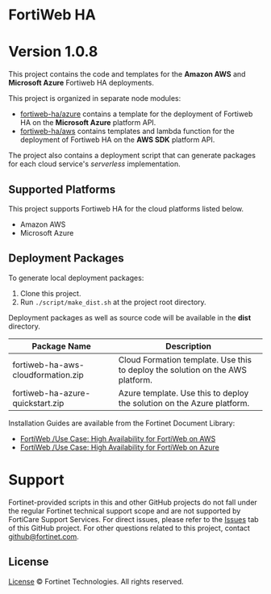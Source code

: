 # FortiWeb HA
# Version 1.0.8
This project contains the code and templates for the **Amazon AWS** and **Microsoft Azure** Fortiweb HA deployments.

This project is organized in separate node modules:
* [fortiweb-ha/azure](azure) contains a template for the deployment of Fortiweb HA on the **Microsoft Azure** platform API.
* [fortiweb-ha/aws](aws) contains templates and lambda function for the deployment of Fortiweb HA on the **AWS SDK** platform API.

The project also contains a deployment script that can generate packages for each cloud service's *serverless* implementation.

## Supported Platforms
This project supports Fortiweb HA for the cloud platforms listed below.
  * Amazon AWS
  * Microsoft Azure

## Deployment Packages
To generate local deployment packages:

  1. Clone this project.
  2. Run `./script/make_dist.sh` at the project root directory.

Deployment packages as well as source code will be available in the **dist** directory.

| Package Name | Description |
| ------ | ------ |
| fortiweb-ha-aws-cloudformation.zip | Cloud Formation template. Use this to deploy the solution on the AWS platform.|
| fortiweb-ha-azure-quickstart.zip | Azure template. Use this to deploy the solution on the Azure platform.|

Installation Guides are available from the Fortinet Document Library:
  * [ FortiWeb /Use Case: High Availability for FortiWeb on AWS](https://docs.fortinet.com/vm/aws/fortiweb)
  * [ FortiWeb /Use Case: High Availability for FortiWeb on Azure](https://docs.fortinet.com/vm/azure/fortiweb)

# Support
Fortinet-provided scripts in this and other GitHub projects do not fall under the regular Fortinet technical support scope and are not supported by FortiCare Support Services.
For direct issues, please refer to the [Issues](https://github.com/fortinet/fortiweb-ha/issues) tab of this GitHub project.
For other questions related to this project, contact [github@fortinet.com](mailto:github@fortinet.com).

## License
[License](https://github.com/fortinet/fortiweb-ha/blob/master/LICENSE) © Fortinet Technologies. All rights reserved.
